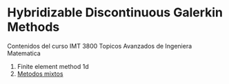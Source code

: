 # Hybridizable Discontinuous Galerkin Methods

Contenidos del curso IMT 3800 Topicos Avanzados de Ingeniera Matematica

1. Finite element method 1d
2. [Metodos mixtos](MixedMethods.html)
